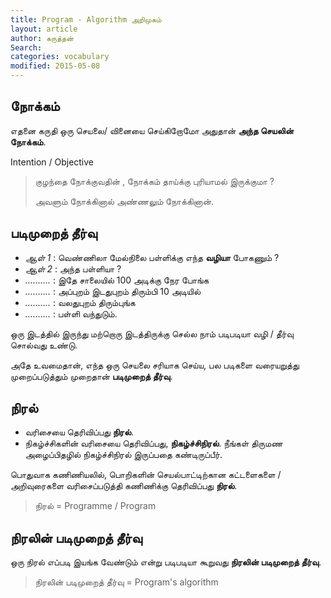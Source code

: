 ```yaml
---
title: Program - Algorithm அறிமுகம்
layout: article 
author: கருத்தன்
Search:  
categories: vocabulary
modified: 2015-05-08
---
```


நோக்கம்
--
எதனை கருதி ஒரு செயலை/ வினையை  செய்கிறோமோ அதுதான் 
**அந்த செயலின் நோக்கம்**.

Intention / Objective 

>குழந்தை நோக்குவதின் , நோக்கம் தாய்க்கு புரியாமல் இருக்குமா ?
>
>அவளும் நோக்கினால் அண்ணலும் நோக்கினான்.


படிமுறைத் தீர்வு
--

 - *ஆள் 1* : வெண்ணிலா மேல்நிலை பள்ளிக்கு எந்த **வழியா** போகணும் ?
 - *ஆள் 2* :   அந்த பள்ளியா ?
 - *..........* : இதே சாலையில் 100 அடிக்கு நேர போங்க 
 - *..........* :  அப்புறம் இடதுபுறம் திரும்பி 10 அடியில் 
 - *..........* :  வலதுபுறம் திரும்புங்க
 - *..........* :  பள்ளி வந்துடும்.
 
ஒரு இடத்தில் இருந்து மற்றொரு இடத்திருக்கு செல்ல நாம் படிபடியா 
வழி / தீர்வு சொல்வது உண்டு. 

அதே உவமைதான், எந்த ஒரு செயலை சரியாக செய்ய, பல படிகளை வரையறுத்து முறைப்படுத்தும் முறைதான் **படிமுறைத் தீர்வு**.

நிரல் 
--
- வரிசையை தெரிவிப்பது **நிரல்**.
- நிகழ்ச்சிகளின் வரிசையை தெரிவிப்பது, **நிகழ்ச்சிநிரல்**. நீங்கள் திருமண அழைப்பிதழில் நிகழ்ச்சிநிரல் இருப்பதை கண்டிருப்பீர்.

பொதுவாக கணிணியலில்,  பொறிகளின் செயல்பாட்டிற்கான கட்டளைகளை  / அறிவுரைகளை  வரிசைப்படுத்தி
கணிணிக்கு தெரிவிப்பது **நிரல்**.


>நிரல் = Programme / Program

நிரலின் படிமுறைத் தீர்வு
--
ஒரு நிரல் எப்படி இயங்க வேண்டும் என்று படிபடியா கூறுவது **நிரலின் படிமுறைத் தீர்வு**.

>நிரலின் படிமுறைத் தீர்வு =   Program's algorithm
 